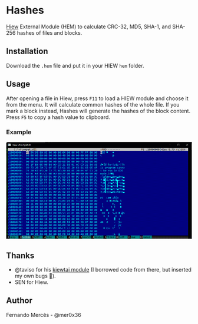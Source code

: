 # Hashes

[Hiew](https://hiew.io) External Module (HEM) to calculate CRC-32, MD5, SHA-1, and SHA-256 hashes of files and blocks.

## Installation

Download the `.hem` file and put it in your HIEW `hem` folder.

## Usage

After opening a file in Hiew, press `F11` to load a HIEW module and choose it from the menu.
It will calculate common hashes of the whole file. If you mark a block instead, Hashes will generate
the hashes of the block content. Press `F5` to copy a hash value to clipboard.

### Example

![](assets/hem-hashes.gif)

## Thanks

- @taviso for his [kiewtai module](https://github.com/taviso/kiewtai) (I borrowed code from there, but inserted
my own bugs :cowboy_hat_face:).
- SEN for Hiew.

## Author

Fernando Mercês - @mer0x36
